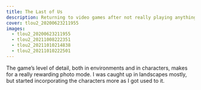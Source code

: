 ```yaml
---
title: The Last of Us
description: Returning to video games after not really playing anything for a few years with this game I’d heard about since it’s initial release on PlayStation 3 was a revelation — in terms of gameplay and story, but also my realisation that “photo mode” was a thing in games now.
cover: tlou2_20200623211955
images: 
  - tlou2_20200623211955
  - tlou2_20211008222351
  - tlou2_20211010214838
  - tlou2_20211010222501
---
```


The game’s level of detail, both in environments and in characters, makes for a really rewarding photo mode. I was caught up in landscapes mostly, but started incorporating the characters more as I got used to it.
